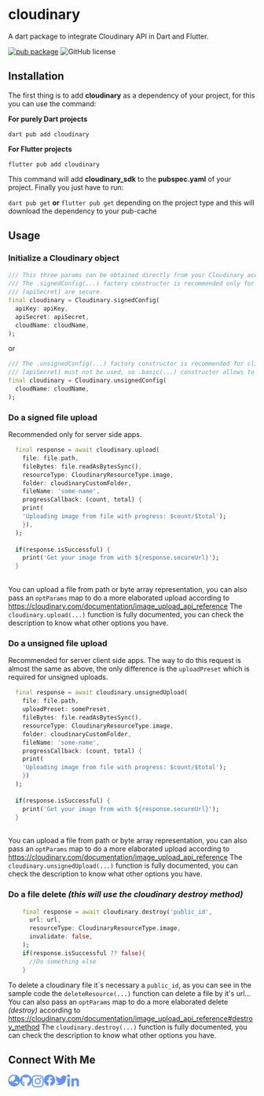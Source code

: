 # cloudinary

A dart package to integrate Cloudinary API in Dart and Flutter.

[![pub package](https://img.shields.io/pub/v/cloudinary.svg)][pub]
![GitHub license](https://img.shields.io/badge/license-BSD-3.0-blue.svg?style=flat)

## Installation
The first thing is to add **cloudinary** as a dependency of your project, for this you can use the command:

**For purely Dart projects**
```shell
dart pub add cloudinary
```
**For Flutter projects**
```shell
flutter pub add cloudinary
```
This command will add **cloudinary_sdk** to the **pubspec.yaml** of your project.
Finally you just have to run:

`dart pub get` **or** `flutter pub get` depending on the project type and this will download the dependency to your pub-cache

## Usage
### Initialize a Cloudinary object
```dart
/// This three params can be obtained directly from your Cloudinary account Dashboard.
/// The .signedConfig(...) factory constructor is recommended only for server side apps, where [apiKey] and 
/// [apiSecret] are secure. 
final cloudinary = Cloudinary.signedConfig(
  apiKey: apiKey,
  apiSecret: apiSecret,
  cloudName: cloudName,
);
```
or
```dart
/// The .unsignedConfig(...) factory constructor is recommended for client side apps, where [apiKey] and 
/// [apiSecret] must not be used, so .basic(...) constructor allows to do later unsigned requests.
final cloudinary = Cloudinary.unsignedConfig(
  cloudName: cloudName,
);
```

### Do a signed file upload
Recommended only for server side apps.
```dart
  final response = await cloudinary.upload(
    file: file.path,
    fileBytes: file.readAsBytesSync(),
    resourceType: CloudinaryResourceType.image,
    folder: cloudinaryCustomFolder,
    fileName: 'some-name',
    progressCallback: (count, total) {
    print(
    'Uploading image from file with progress: $count/$total');
    }),
  );

  if(response.isSuccessful) {
    print('Get your image from with ${response.secureUrl}');  
  }
    
```
You can upload a file from path or byte array representation, you can also pass an `optParams` map to do a more elaborated upload according to https://cloudinary.com/documentation/image_upload_api_reference
The `cloudinary.upload(...)` function is fully documented, you can check the description to know what other options you have.

### Do a unsigned file upload
Recommended for server client side apps.
The way to do this request is almost the same as above, the only difference is the `uploadPreset` which is required for unsigned uploads.
```dart
  final response = await cloudinary.unsignedUpload(
    file: file.path,
    uploadPreset: somePreset,
    fileBytes: file.readAsBytesSync(),
    resourceType: CloudinaryResourceType.image,
    folder: cloudinaryCustomFolder,
    fileName: 'some-name',
    progressCallback: (count, total) {
    print(
    'Uploading image from file with progress: $count/$total');
    })
  );

  if(response.isSuccessful) {
    print('Get your image from with ${response.secureUrl}');  
  }
    
```
You can upload a file from path or byte array representation, you can also pass an `optParams` map to do a more elaborated upload according to https://cloudinary.com/documentation/image_upload_api_reference
The `cloudinary.unsignedUpload(...)` function is fully documented, you can check the description to know what other options you have.

### Do a file delete *(this will use the cloudinary destroy method)*
```dart
    final response = await cloudinary.destroy('public_id',
      url: url,
      resourceType: CloudinaryResourceType.image,
      invalidate: false,
    );
    if(response.isSuccessful ?? false){
      //Do something else
    }
```
To delete a cloudinary file it´s necessary a `public_id`, as you can see in the sample code the `deleteResource(...)` function can delete a file by it's url...
You can also pass an `optParams` map to do a more elaborated delete *(destroy)* according to https://cloudinary.com/documentation/image_upload_api_reference#destroy_method
The `cloudinary.destroy(...)` function is fully documented, you can check the description to know what other options you have.

## Connect With Me

[<img align="left" alt="nixrajput | Website" width="24px" src="https://raw.githubusercontent.com/nixrajput/nixlab-files/master/images/icons/globe-icon.svg" />][website]

[<img align="left" alt="nixrajput | GitHub" width="24px" src="https://raw.githubusercontent.com/nixrajput/nixlab-files/master/images/icons/github-brands.svg" />][github]

[<img align="left" alt="nixrajput | Instagram" width="24px" src="https://raw.githubusercontent.com/nixrajput/nixlab-files/master/images/icons/instagram-brands.svg" />][instagram]

[<img align="left" alt="nixrajput | Facebook" width="24px" src="https://raw.githubusercontent.com/nixrajput/nixlab-files/master/images/icons/facebook-brands.svg" />][facebook]

[<img align="left" alt="nixrajput | Twitter" width="24px" src="https://raw.githubusercontent.com/nixrajput/nixlab-files/master/images/icons/twitter-brands.svg" />][twitter]

[<img align="left" alt="nixrajput | LinkedIn" width="24px" src="https://raw.githubusercontent.com/nixrajput/nixlab-files/master/images/icons/linkedin-in-brands.svg" />][linkedin]

[pub]: https://pub.dev/packages/cloudinary
[github]: https://github.com/nixrajput
[website]: https://nixlab.co.in
[facebook]: https://facebook.com/nixrajput07
[twitter]: https://twitter.com/nixrajput07
[instagram]: https://instagram.com/nixrajput
[linkedin]: https://linkedin.com/in/nixrajput